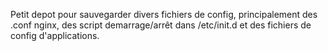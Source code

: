 Petit depot pour sauvegarder divers fichiers de config, principalement des .conf nginx, des script demarrage/arrêt dans /etc/init.d et des fichiers de config d'applications.